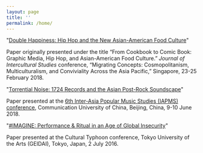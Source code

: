 ```yaml
---
layout: page
title: ''
permalink: /home/
---
```


"[Double Happiness: Hip Hop and the New Asian-American Food Culture](/asian-american-food-media/index.html")"  

Paper originally presented under the title “From Cookbook to Comic Book: Graphic Media, Hip Hop, and Asian-American Food Culture.” _Journal of Intercultural Studies_ conference, “Migrating Concepts: Cosmopolitanism, Multiculturalism, and Conviviality Across the Asia Pacific,” Singapore, 23-25 February 2018.

"[Torrential Noise: 1724 Records and the Asian Post-Rock Soundscape](/torrential-noise/index.html")"  

Paper presented at the [6th Inter-Asia Popular Music Studies (IAPMS) conference](https://interasiapop.org/conferences/the-6th-iapms-conference-in-beijing-china-2018), Communication University of China, Beijing, China, 9-10 June 2018.  

 "[#IMAGINE: Performance &amp;  Ritual in an Age of Global Insecurity](/imagine/index.html)"  
 
Paper presented at the Cultural Typhoon conference, Tokyo University of the Arts (GEIDAI), Tokyo, Japan, 2 July 2016.